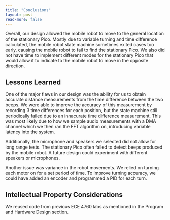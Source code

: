 ```yaml
---
title: "Conclusions"
layout: post
read-more: false
---
```


Overall, our design allowed the mobile robot to move to the general location of the stationary Pico. Mostly due to variable turning and time difference calculated, the mobile robot state machine sometimes exited cases too early, causing the mobile robot to fail to find the stationary Pico. We also did not have time to implement different modes for the stationary Pico that would allow it to indicate to the mobile robot to move in the opposite direction.

## Lessons Learned

One of the major flaws in our design was the ability for us to obtain accurate distance measurements from the time difference between the two beeps. We were able to improve the accuracy of this measurement by recording 3 time differences for each position, but the state machine still periodically failed due to an innacurate time difference measurement. This was most likely due to how we sample audio measurements with a DMA channel which we then ran the FFT algorithm on, introducing variable latency into the system.

Additionally, the microphone and speakers we selected did not allow for long range tests. The stationary Pico often failed to detect beeps produced by the mobile robot. A future design could experiment with different speakers or microphones.

Another issue was variance in the robot movements. We relied on turning each motor on for a set period of time. To improve turning accuracy, we could have added an encoder and programmed a PID for each turn.

## Intellectual Property Considerations

We reused code from previous ECE 4760 labs as mentioned in the Program and Hardware Design section.
